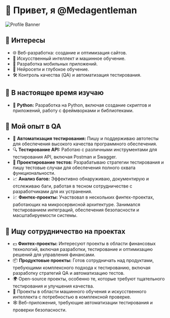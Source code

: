 # 👋 Привет, я @Medagentleman

![Profile Banner](https://img.shields.io/badge/Welcome%20to%20My%20GitHub%20Profile-brightgreen)

## 👀 Интересы

- 🌐 Веб-разработка: создание и оптимизация сайтов.
- 🤖 Искусственный интеллект и машинное обучение.
- 📱 Разработка мобильных приложений.
- 🧠 Нейросети и глубокое обучение.
- 🛠️ Контроль качества (QA) и автоматизация тестирования.

## 🌱 В настоящее время изучаю

- 🐍 **Python:** Разработка на Python, включая создание скриптов и приложений, работу с фреймворками и библиотеками.

## 💼 Мой опыт в QA

- 🧪 **Автоматизация тестирования:** Пишу и поддерживаю автотесты для обеспечения высокого качества программного обеспечения.
- 🔍 **Тестирование API:** Работаю с различными инструментами для тестирования API, включая Postman и Swagger.
- 🧩 **Проектирование тестов:** Разрабатываю стратегии тестирования и пишу тестовые случаи для обеспечения полного охвата функциональности.
- 📈 **Анализ багов:** Эффективно обнаруживаю, документирую и отслеживаю баги, работая в тесном сотрудничестве с разработчиками для их устранения.
- 💹 **Финтех-проекты:** Участвовал в нескольких финтех-проектах, работающих на микросервисной архитектуре. Занимался тестированием интеграций, обеспечения безопасности и масштабируемости системы.

## 💞️ Ищу сотрудничество на проектах

- 💵 **Финтех-проекты:** Интересуют проекты в области финансовых технологий, включая разработки, тестирование и оптимизацию решений для управления финансами.
- 📦 **Продуктовые проекты:** Готов сотрудничать над продуктами, требующими комплексного подхода к тестированию, включая разработку стратегий QA и автоматизацию тестов.
- 🌍 Open-source проекты, особенно те, которые требуют тщательного тестирования и улучшения качества.
- 🤝 Проекты в области машинного обучения и искусственного интеллекта с потребностью в комплексной проверке.
- 🕸️ Веб-приложения, требующие автоматизации тестирования и проверки безопасности.
